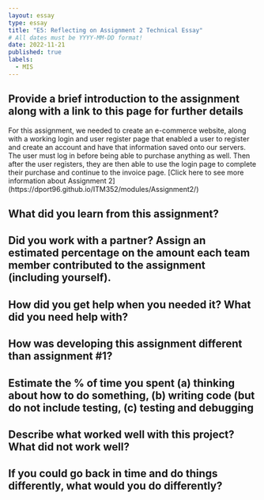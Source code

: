 ```yaml
---
layout: essay
type: essay
title: "E5: Reflecting on Assignment 2 Technical Essay"
# All dates must be YYYY-MM-DD format!
date: 2022-11-21
published: true
labels:
  - MIS
---
```


<h2>Provide a brief introduction to the assignment along with a link to this page for further details</h2>
<p>For this assignment, we needed to create an e-commerce website, along with a working login and user register page that enabled a user to register and create an account and have that information saved onto our servers. The user must log in before being able to purchase anything as well. Then after the user registers, they are then able to use the login page to complete their purchase and continue to the invoice page. [Click here to see more information about Assignment 2](https://dport96.github.io/ITM352/modules/Assignment2/)</p>

<h2>What did you learn from this assignment?</h2>
<p></p>

<h2>Did you work with a partner? Assign an estimated percentage on the amount each team member contributed to the assignment (including yourself).</h2>
<p></p>

<h2>How did you get help when you needed it? What did you need help with?</h2>
<p></p>

<h2>How was developing this assignment different than assignment #1?</h2>
<p></p>

<h2>Estimate the % of time you spent (a) thinking about how to do something, (b) writing code (but do not include testing, (c) testing and debugging</h2>
<p></p>

<h2>Describe what worked well with this project? What did not work well?</h2>
<p></p>

<h2>If you could go back in time and do things differently, what would you do differently?</h2>
<p></p>


